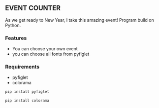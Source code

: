 ## EVENT COUNTER
As we get ready to New Year, I take this amazing event!
Program build on Python.

### Features
 - You can choose your own  event
 - you can choose all fonts from pyfiglet

### Requirements
 - pyfiglet
 - colorama
```sh
pip install pyfiglet
```
```sh
pip install colorama
```
